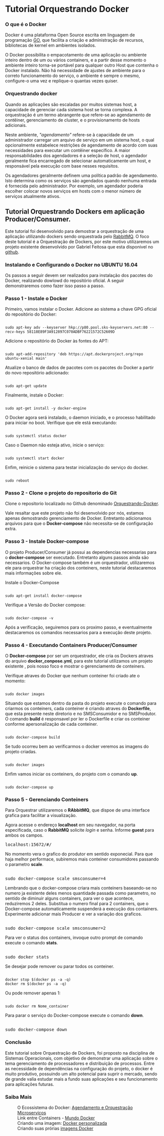  <h1>Tutorial Orquestrando Docker</h1>

<h3>O que é o Docker</h3>

<p>Docker é uma plataforma Open Source escrita em linguagem de programação <a href="https://golang.org/doc/">GO</a>, que facilita a criação e administração de recursos, bibliotecas de kernel em  ambientes isolados.</p>
<p>O Docker possibilita o empacotamento de uma aplicação ou ambiente inteiro dentro de um ou vários containers, e a partir desse momento o ambiente inteiro torna-se portável para qualquer outro Host que contenha o Docker instalado. Não há necessidade de ajustes de ambiente para o correto funcionamento do serviço, o ambiente é sempre o mesmo, configure-o uma vez e replique-o quantas vezes quiser.</p>

 <h3>Orquestrando docker</h3>

<p>Quando as aplicações são escaladas por muitos sistemas host, a capacidade de gerenciar cada sistema host se torna  complexa. A orquestração é um termo abrangente que refere-se ao agendamento de contêiner, gerenciamento de cluster, e o provisionamento de hosts adicionais.</p>
<p>Neste ambiente, <i>"agendamento"</i> refere-se à capacidade de um administrador carregar um arquivo de serviço em um sistema host, o qual opcionalmente estabelece restrições de agendamento de acordo com suas necessidades para executar um contêiner específico. A maior responsabilidades dos agendadores é a seleção de host, o agendador geralmente fica encarregado de selecionar automaticamente um host, e responsável pela execução com base nesses requisitos.</p>
<p>Os agendadores geralmente definem uma política padrão de agendamento. Isto determina como os serviços são agendados quando nenhuma entrada é fornecida pelo administrador. Por exemplo, um agendador poderia escolher colocar novos serviços em hosts com o menor número de serviços atualmente ativos.</p>

<h2>Tutorial Orquestrando Dockers em aplicação Producer/Consumer.</h2>

Este tutorial foi desenvolvido para demostrar a orquestração de uma aplicação utilizando dockers sendo orquestrada pelo <a href="https://www.rabbitmq.com/">RabbitMQ</a>.
O foco deste tutorial é a Orquestração de Dockers, por este motivo utilizaremos um projeto existente desenvolvido por  Gabriel Feitosa que esta disponivel no <a href="https://github.com/gabrielfeitosa/scaling-java-with-docker">github</a>.


<h3>Instalando e Configurando o Docker no UBUNTU 16.04</h3>

Os passos a seguir devem ser realizados para instalação dos pacotes do Docker, realizando dowlowd do repositório oficial. A seguir demonstraremos como fazer isso passo a passo.

<h3>Passo 1 - Instale o Docker</h3>

Primeiro, vamos instalar o Docker. Adicione ao sistema a chave GPG oficial do repositório do Docker:
<pre><code>
sudo apt-key adv --keyserver hkp://p80.pool.sks-keyservers.net:80 --recv-keys 58118E89F3A912897C070ADBF76221572C52609D
</pre></code>

Adicione o repositório do Docker às fontes do APT:
<pre><code>
sudo apt-add-repository 'deb https://apt.dockerproject.org/repo ubuntu-xenial main'
</pre></code>

Atualize o banco de dados de pacotes com os pacotes do Docker a partir do novo repositório adicionado:
<pre><code>
sudo apt-get update
</pre></code>

Finalmente, instale o Docker:
<pre><code>
sudo apt-get install -y docker-engine
</pre></code>

O Docker agora será instalado, o daemon iniciado, e o processo habilitado para iniciar no boot. Verifique que ele está executando:
<pre><code>
sudo systemctl status docker
</pre></code>

Caso o Daemon não esteja ativo, inicie o serviço:
<pre><code>
sudo systemctl start docker
</pre></code>

Enfim, reinicie o sistema para testar inicialização do serviço do docker.

<pre><code>
sudo reboot
</pre></code>

<h3>Passo 2 - Clone o projeto do repositorio do Git</h3>

Clone o repositorio localizado no Github denominado <a href="https://github.com/Fernandolrs/Orquestrando-Docker">Orquestrando-Docker</a>.

Vale resaltar que este projeto não foi desenvolvido por nós, estamos apenas demostrando gerenciamento de Docker. Entretanto adicionamos arquivos para que o <b>Docker-compose</b> não necessita-se de configuração extra.

<h3>Passo 3 - Instale Docker-compose</h3> 

O projeto Producer/Consumer já possui as dependencias necessarias para o <strong>docker-compose</strong> ser executado. Entretanto alguns passos ainda são necessarios. O Docker-compose também é um orquestrador, utilizaremos ele para orquestrar ha criação dos conteiners, neste tutorial destacaremos mais informações sobre ele.

Instale o Docker-Compose

<pre><code>
sudo apt-get install docker-compose
</code></pre>

Verifique a Versão do Docker compose:

<pre><code>
sudo docker-compose -v
</code></pre>

Após a verificação, seguiremos para os proximo passo, e eventualmente destacaremos os comandos necessarios para a execução deste projeto.

<h3> Passo 4 - Executando Containers Producer/Consumer </h3>

O <b>Docker-compose</b> por ser um orquestrador, ele cria os Dockers atraves do arquivo <strong>docker_conpose.yml</strong>, para este tutorial utilizamos um projeto existente , pois nosso foco e mostrar o gerenciamento de conteiners.

Verifique atraves do Docker que nenhum conteiner foi criado ate o momento:

<pre><code>
sudo docker images
</code></pre>

Situando que estamos dentro da pasta do projeto execute o comando para criarmos os conteiners, cada conteiner é criando atraves do <strong>Dockerfile</strong>, que esta presente neste diretorio e no SMSConsumidor e no SMSProdutor.
O comando <strong>build</strong> é responsavel por ler o Dockerfile e criar os conteiner conforme apersonalização de cada conteiner.

<pre><code>
sudo docker-compose build
</code></pre>

Se tudo ocorreu bem ao verificarmos o docker veremos as imagens do projeto criadas.

<pre><code>
sudo docker images
</code></pre>

Enfim vamos iniciar os conteiners, do projeto com o comando <strong>up</strong>.
<pre><code>
sudo docker-compose up
</code></pre>

<h3> Passo 5 - Gerenciando Conteiners </h3>

Para Orquestrar utilizaremos o <strong>RAbbitMQ</strong>, que dispoe de uma interface grafica para facilitar a visualização.

Agora acesse o endereço <b>localhost</b> em seu navegador, na porta especificada, caso o <b>RabbitMQ</b> solicite <i>login</i> e senha. Informe <b>guest</b> para ambos os campos.

<pre>
localhost:15672/#/
</pre>

No momento vera o grafico do produtor em sentido exponecial. Para que haja melhor performace, subiremos mais conteiner consumidores passando o parametro <b>scale</b>. 
<pre></code>
sudo docker-compose scale smsconsumer=4
</code></pre>

Lembrando que o docker-compose criara mais conteiners baseando-se no numero ja existente deles menos quantidade passada como parametro, no sentido de diminuir alguns containers, para ver o que acontece, reduziremos 2 deles. Substitua o numero final para 2 containers, que o Docker-compose automaticamente suspenderá a execução dos containers. Experimente adicionar mais Producer e ver a variação dos graficos.

<pre></code>
sudo docker-compose scale smsconsumer=2
</code></pre>

Para ver o status dos containers, invoque outro prompt de comando execute o comando <b>stats</b>.
<pre></code>
sudo docker stats
</code></pre>

Se desejar pode remover ou parar todos os conteiner.
<pre><code>
docker stop $(docker ps -a -q)
docker rm $(docker ps -a -q) 
</code></pre>

Ou pode remover apenas 1:
<pre><code>
sudo docker rm Nome_container 
</code></pre>

Para parar o serviço do Docker-compose execute o comando <b>down</b>.
<pre></code>
sudo docker-compose down
</code></pre>


<h3> Conclusão</h3> 

<p>Este tutorial sobre Orquestração de Dockers, foi proposto na disciplina de Sistemas Operacionais, com objetivo de demonstrar uma aplicação sobre o tema gerenciamento de processadores e distribuição de processos. Entre as necessidade de dependências na configuração do projeto, o docker é muito produtivo, possuindo um alto potencial para suprir o mercado, sendo de grande valia estudar mais a fundo suas aplicações e seu funcionamento para aplicações futuras.</p>


<h3>Saiba Mais</h3>
<dl>
<dd>O Ecossistema do Docker: <a href="https://www.digitalocean.com/community/tutorials/o-ecossistema-do-docker-agendamento-e-orquestracao-pt"> Agendamento e Orquestração </a></dd>
 <dd><a href="http://flaviosilveira.com/2016/microservicos/">Microserviços</a></dd>
<dd>Link entre Containers - <a href="https://www.mundodocker.com.br/link-entre-containers/">Mundo Docker</a></dd>
<dd>Criando uma imagem: <a href="https://woliveiras.com.br/posts/Criando-uma-imagem-Docker-personalizada/">Docker personalizada</a></dd>
<dd>Criando suas prórias <a href="http://techfree.com.br/2016/03/criando-sua-propria-imagem-docker/">imagens Docker</a></dd>
</dl>
